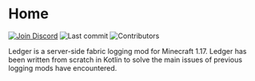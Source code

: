 # Home
[![Join Discord](https://img.shields.io/badge/Discord-Join-7e56c2?style=for-the-badge&logo=discord)](https://discord.gg/UxHnDWr)
![Last commit](https://img.shields.io/github/last-commit/quiltservertools/ledger?color=7e56c2&style=for-the-badge)
![Contributors](https://img.shields.io/github/contributors/quiltservertools/ledger?color=7e56c2&style=for-the-badge)

Ledger is a server-side fabric logging mod for Minecraft 1.17. 
Ledger has been written from scratch in Kotlin to solve the main issues of previous logging mods have encountered.
